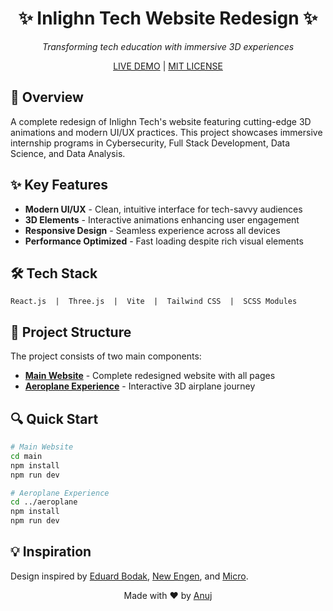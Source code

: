# <div align="center">✨ Inlighn Tech Website Redesign ✨</div>

<div align="center">
  <p><em>Transforming tech education with immersive 3D experiences</em></p>
  
  <p>
    <a href="https://frontend-battle-final-r0und.vercel.app/">LIVE DEMO</a> | 
    <a href="./LICENSE">MIT LICENSE</a>
  </p>
</div>

## 🚀 Overview

A complete redesign of Inlighn Tech's website featuring cutting-edge 3D animations and modern UI/UX practices. This project showcases immersive internship programs in Cybersecurity, Full Stack Development, Data Science, and Data Analysis.

## ✨ Key Features

- **Modern UI/UX** - Clean, intuitive interface for tech-savvy audiences
- **3D Elements** - Interactive animations enhancing user engagement
- **Responsive Design** - Seamless experience across all devices
- **Performance Optimized** - Fast loading despite rich visual elements

## 🛠️ Tech Stack

```
React.js  |  Three.js  |  Vite  |  Tailwind CSS  |  SCSS Modules
```

## 📂 Project Structure

The project consists of two main components:

- **[Main Website](./main/)** - Complete redesigned website with all pages
- **[Aeroplane Experience](./aeroplane/)** - Interactive 3D airplane journey

## 🔍 Quick Start

```bash
# Main Website
cd main
npm install
npm run dev

# Aeroplane Experience
cd ../aeroplane
npm install
npm run dev
```

## 💡 Inspiration

Design inspired by [Eduard Bodak](https://www.eduardbodak.de/), [New Engen](https://www.newengen.com/), and [Micro](https://wearemicro.co/).

<div align="center">
  <p>Made with ❤️ by <a href="https://github.com/Anuj-er">Anuj</a></p>
</div> 